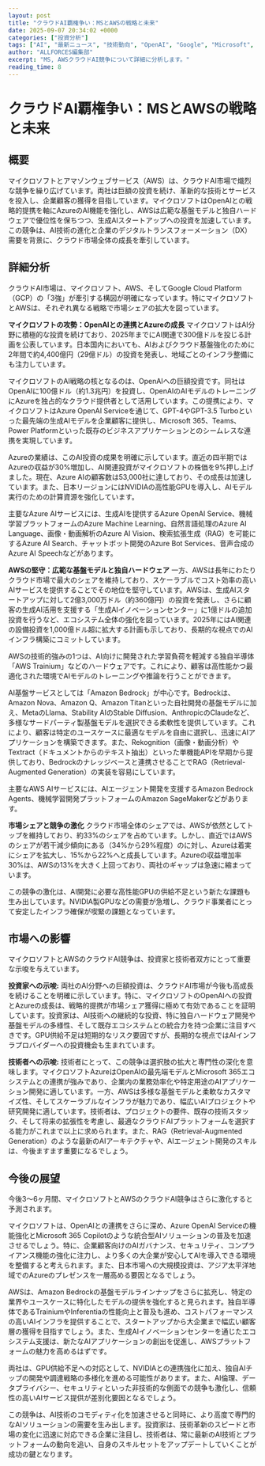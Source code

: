 ```yaml
---
layout: post
title: "クラウドAI覇権争い：MSとAWSの戦略と未来"
date: 2025-09-07 20:34:02 +0000
categories: ["投資分析"]
tags: ["AI", "最新ニュース", "技術動向", "OpenAI", "Google", "Microsoft", "Meta", "NVIDIA", "Amazon", "投資", "チップ", "エージェント"]
author: "ALLFORCES編集部"
excerpt: "MS, AWSクラウドAI競争について詳細に分析します。"
reading_time: 8
---
```


# クラウドAI覇権争い：MSとAWSの戦略と未来

## 概要
マイクロソフトとアマゾンウェブサービス（AWS）は、クラウドAI市場で熾烈な競争を繰り広げています。両社は巨額の投資を続け、革新的な技術とサービスを投入し、企業顧客の獲得を目指しています。マイクロソフトはOpenAIとの戦略的提携を軸にAzureのAI機能を強化し、AWSは広範な基盤モデルと独自ハードウェアで優位性を保ちつつ、生成AIスタートアップへの投資を加速しています。この競争は、AI技術の進化と企業のデジタルトランスフォーメーション（DX）需要を背景に、クラウド市場全体の成長を牽引しています。

## 詳細分析
クラウドAI市場は、マイクロソフト、AWS、そしてGoogle Cloud Platform（GCP）の「3強」が牽引する構図が明確になっています。特にマイクロソフトとAWSは、それぞれ異なる戦略で市場シェアの拡大を図っています。

**マイクロソフトの攻勢：OpenAIとの連携とAzureの成長**
マイクロソフトはAI分野に積極的な投資を続けており、2025年までにAI関連で300億ドルを投じる計画を公表しています。日本国内においても、AIおよびクラウド基盤強化のために2年間で約4,400億円（29億ドル）の投資を発表し、地域ごとのインフラ整備にも注力しています。

マイクロソフトのAI戦略の核となるのは、OpenAIへの巨額投資です。同社はOpenAIに100億ドル（約1.3兆円）を投資し、OpenAIのAIモデルのトレーニングにAzureを独占的なクラウド提供者として活用しています。この提携により、マイクロソフトはAzure OpenAI Serviceを通じて、GPT-4やGPT-3.5 Turboといった最先端の生成AIモデルを企業顧客に提供し、Microsoft 365、Teams、Power Platformといった既存のビジネスアプリケーションとのシームレスな連携を実現しています。

Azureの業績は、このAI投資の成果を明確に示しています。直近の四半期ではAzureの収益が30%増加し、AI関連投資がマイクロソフトの株価を9%押し上げました。現在、Azure AIの顧客数は53,000社に達しており、その成長は加速しています。また、日本リージョンにはNVIDIAの高性能GPUを導入し、AIモデル実行のための計算資源を強化しています。

主要なAzure AIサービスには、生成AIを提供するAzure OpenAI Service、機械学習プラットフォームのAzure Machine Learning、自然言語処理のAzure AI Language、画像・動画解析のAzure AI Vision、検索拡張生成（RAG）を可能にするAzure AI Search、チャットボット開発のAzure Bot Services、音声合成のAzure AI Speechなどがあります。

**AWSの堅守：広範な基盤モデルと独自ハードウェア**
一方、AWSは長年にわたりクラウド市場で最大のシェアを維持しており、スケーラブルでコスト効率の高いAIサービスを提供することでその地位を堅守しています。AWSは、生成AIスタートアップに対して2億3,000万ドル（約360億円）の投資を発表し、さらに顧客の生成AI活用を支援する「生成AIイノベーションセンター」に1億ドルの追加投資を行うなど、エコシステム全体の強化を図っています。2025年にはAI関連の設備投資を1,000億ドル超に拡大する計画も示しており、長期的な視点でのAIインフラ構築にコミットしています。

AWSの技術的強みの1つは、AI向けに開発された学習負荷を軽減する独自半導体「AWS Trainium」などのハードウェアです。これにより、顧客は高性能かつ最適化された環境でAIモデルのトレーニングや推論を行うことができます。

AI基盤サービスとしては「Amazon Bedrock」が中心です。Bedrockは、Amazon Nova、Amazon Q、Amazon Titanといった自社開発の基盤モデルに加え、MetaのLlama、Stability AIのStable Diffusion、AnthropicのClaudeなど、多様なサードパーティ製基盤モデルを選択できる柔軟性を提供しています。これにより、顧客は特定のユースケースに最適なモデルを自由に選択し、迅速にAIアプリケーションを構築できます。また、Rekognition（画像・動画分析）やTextract（ドキュメントからのテキスト抽出）といった単機能APIを早期から提供しており、Bedrockのナレッジベースと連携させることでRAG（Retrieval-Augmented Generation）の実装を容易にしています。

主要なAWS AIサービスには、AIエージェント開発を支援するAmazon Bedrock Agents、機械学習開発プラットフォームのAmazon SageMakerなどがあります。

**市場シェアと競争の激化**
クラウド市場全体のシェアでは、AWSが依然としてトップを維持しており、約33%のシェアを占めています。しかし、直近ではAWSのシェアが若干減少傾向にある（34%から29%程度）のに対し、Azureは着実にシェアを拡大し、15%から22%へと成長しています。Azureの収益増加率30%は、AWSの13%を大きく上回っており、両社のギャップは急速に縮まっています。

この競争の激化は、AI開発に必要な高性能GPUの供給不足という新たな課題も生み出しています。NVIDIA製GPUなどの需要が急増し、クラウド事業者にとって安定したインフラ確保が喫緊の課題となっています。

## 市場への影響
マイクロソフトとAWSのクラウドAI競争は、投資家と技術者双方にとって重要な示唆を与えています。

**投資家への示唆:**
両社のAI分野への巨額投資は、クラウドAI市場が今後も高成長を続けることを明確に示しています。特に、マイクロソフトのOpenAIへの投資とAzureの成長は、戦略的提携が市場シェア獲得に極めて有効であることを証明しています。投資家は、AI技術への継続的な投資、特に独自ハードウェア開発や基盤モデルの多様性、そして既存エコシステムとの統合力を持つ企業に注目すべきです。GPU供給不足は短期的なリスク要因ですが、長期的な視点ではAIインフラプロバイダーへの投資機会も生まれています。

**技術者への示唆:**
技術者にとって、この競争は選択肢の拡大と専門性の深化を意味します。マイクロソフトAzureはOpenAIの最先端モデルとMicrosoft 365エコシステムとの連携が強みであり、企業内の業務効率化や特定用途のAIアプリケーション開発に適しています。一方、AWSは多様な基盤モデルと柔軟なカスタマイズ性、そしてスケーラブルなインフラが魅力であり、幅広いAIプロジェクトや研究開発に適しています。技術者は、プロジェクトの要件、既存の技術スタック、そして将来の拡張性を考慮し、最適なクラウドAIプラットフォームを選択する能力がこれまで以上に求められます。また、RAG（Retrieval-Augmented Generation）のような最新のAIアーキテクチャや、AIエージェント開発のスキルは、今後ますます重要になるでしょう。

## 今後の展望
今後3～6ヶ月間、マイクロソフトとAWSのクラウドAI競争はさらに激化すると予測されます。

マイクロソフトは、OpenAIとの連携をさらに深め、Azure OpenAI Serviceの機能強化とMicrosoft 365 Copilotのような統合型AIソリューションの普及を加速させるでしょう。特に、企業顧客向けのAIガバナンス、セキュリティ、コンプライアンス機能の強化に注力し、より多くの大企業が安心してAIを導入できる環境を整備すると考えられます。また、日本市場への大規模投資は、アジア太平洋地域でのAzureのプレゼンスを一層高める要因となるでしょう。

AWSは、Amazon Bedrockの基盤モデルラインナップをさらに拡充し、特定の業界やユースケースに特化したモデルの提供を強化すると見られます。独自半導体であるTrainiumやInferentiaの性能向上と普及も進め、コストパフォーマンスの高いAIインフラを提供することで、スタートアップから大企業まで幅広い顧客層の獲得を目指すでしょう。また、生成AIイノベーションセンターを通じたエコシステム支援は、新たなAIアプリケーションの創出を促進し、AWSプラットフォームの魅力を高めるはずです。

両社は、GPU供給不足への対応として、NVIDIAとの連携強化に加え、独自AIチップの開発や調達戦略の多様化を進める可能性があります。また、AI倫理、データプライバシー、セキュリティといった非技術的な側面での競争も激化し、信頼性の高いAIサービス提供が差別化要因となるでしょう。

この競争は、AI技術のコモディティ化を加速させると同時に、より高度で専門的なAIソリューションの需要を生み出します。投資家は、技術革新のスピードと市場の変化に迅速に対応できる企業に注目し、技術者は、常に最新のAI技術とプラットフォームの動向を追い、自身のスキルセットをアップデートしていくことが成功の鍵となります。

